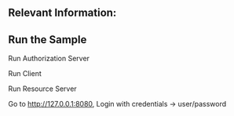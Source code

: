 ## Relevant Information:

## Run the Sample

Run Authorization Server

Run Client

Run Resource Server

Go to http://127.0.0.1:8080, Login with credentials → user/password
